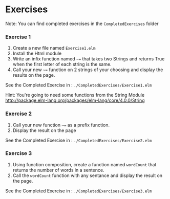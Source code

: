 # Exercises

Note: You can find completed exercises in the `CompletedExercises` folder

### Exercise 1

1. Create a new file named `Exercise1.elm`
2. Install the Html module
3. Write an infix function named `~=` that takes two Strings and returns True when the first letter of each string is the same.
4. Call your new `~=` function on 2 strings of your choosing and display the results on the page.

See the Completed Exercise in : `./CompletedExercises/Exercise1.elm`

Hint: You're going to need some functions from the String Module http://package.elm-lang.org/packages/elm-lang/core/4.0.0/String


### Exercise 2


1. Call your new function `~=` as a prefix function.
2. Display the result on the page

See the Completed Exercise in : `./CompletedExercises/Exercise2.elm`


### Exercise 3

1. Using function composition, create a function named `wordCount` that returns the number of words in a sentence.
2. Call the `wordCount` function with any sentance and display the result on the page.

See the Completed Exercise in : `./CompletedExercises/Exercise3.elm`

